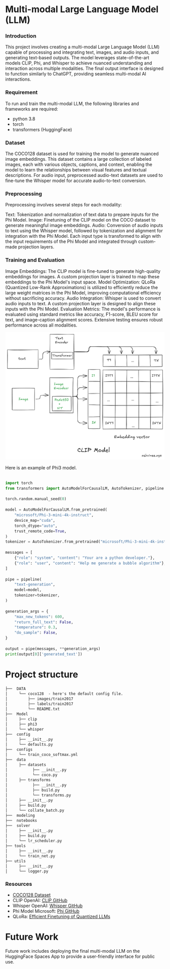 # Multi-modal Large Language Model (LLM)

### Introduction
This project involves creating a multi-modal Large Language Model (LLM) capable of processing and integrating text, images, and audio inputs, and generating text-based outputs. The model leverages state-of-the-art models CLIP, Phi, and Whisper to achieve nuanced understanding and interaction across multiple modalities. The final output interface is designed to function similarly to ChatGPT, providing seamless multi-modal AI interactions.

### Requirement
To run and train the multi-modal LLM, the following libraries and frameworks are required:

   * python 3.8
   * torch
   * transformers (HuggingFace)

### Dataset
The COCO128 dataset is used for training the model to generate nuanced image embeddings. This dataset contains a large collection of labeled images, each with various objects, captions, and context, enabling the model to learn the relationships between visual features and textual descriptions. For audio input, preprocessed audio-text datasets are used to fine-tune the Whisper model for accurate audio-to-text conversion.

### Preprocessing
Preprocessing involves several steps for each modality:

Text: Tokenization and normalization of text data to prepare inputs for the Phi Model.
Image: Finetuning of the CLIP model on the COCO dataset to generate meaningful image embeddings.
Audio: Conversion of audio inputs to text using the Whisper model, followed by tokenization and alignment for integration with the Phi Model.
Each input type is transformed to align with the input requirements of the Phi Model and integrated through custom-made projection layers.

### Training and Evaluation
Image Embeddings: The CLIP model is fine-tuned to generate high-quality embeddings for images. A custom projection layer is trained to map these embeddings to the Phi Model's input space.
Model Optimization: QLoRa (Quantized Low-Rank Approximations) is utilized to efficiently reduce the large weight matrices in the Phi Model, improving computational efficiency without sacrificing accuracy.
Audio Integration: Whisper is used to convert audio inputs to text. A custom projection layer is designed to align these inputs with the Phi Model.
Evaluation Metrics: The model's performance is evaluated using standard metrics like accuracy, F1-score, BLEU score for text, and image-caption alignment scores. Extensive testing ensures robust performance across all modalities.

<img src="https://github.com/Sparten-Ashvinee/PicTalkie/blob/master/DATA/coco128/clip1.png">

Here is an example of Phi3 model.
```python

import torch
from transformers import AutoModelForCausalLM, AutoTokenizer, pipeline

torch.random.manual_seed(0)

model = AutoModelForCausalLM.from_pretrained(
    "microsoft/Phi-3-mini-4k-instruct", 
    device_map="cuda", 
    torch_dtype="auto", 
    trust_remote_code=True, 
)
tokenizer = AutoTokenizer.from_pretrained("microsoft/Phi-3-mini-4k-instruct")

messages = [
    {"role": "system", "content": "Your are a python developer."},
    {"role": "user", "content": "Help me generate a bubble algorithm"},
]

pipe = pipeline(
    "text-generation",
    model=model,
    tokenizer=tokenizer,
)

generation_args = {
    "max_new_tokens": 600,
    "return_full_text": False,
    "temperature": 0.3,
    "do_sample": False,
}

output = pipe(messages, **generation_args)
print(output[0]['generated_text'])
```


# Project structure
```
├──  DATA
│     └── coco128  - here's the default config file.
│         ├── images/train2017
│         ├── labels/train2017
│         └── README.txt
├──  Model
│     ├── clip
│     ├── phi3
│     └── whisper
├──  config
│     ├── __init__.py
│     └── defaults.py
├──  configs
│     └── train_coco_softmax.yml
├──  data
│     ├── datasets
│           ├── __init__.py
│           └── coco.py
│     ├── transforms
│           ├── __init__.py
│           ├── build.py
│           └── transforms.py
│     ├── __init__.py
│     ├── build.py
│     └── collate_batch.py
├──  modeling
├──  notebooks
├──  solver
│     ├── __init__.py
│     ├── build.py
│     └── lr_scheduler.py
├── tools
│     ├── __init__.py
│     └── train_net.py
├── utils
│     ├── __init__.py
│     └── logger.py
```

### Resources
   * [COCO128 Dataset](https://github.com/ultralytics/yolov5/blob/master/data/coco128.yaml)
   * CLIP OpenAI: [CLIP GitHub](https://github.com/openai/CLIP)
   * Whisper OpenAI: [Whisper GitHub](https://github.com/openai/whisper)
   * Phi Model Microsoft: [Phi GitHub](https://github.com/microsoft/Phi-3CookBook) 
   * QLoRa: [Efficient Finetuning of Quantized LLMs](https://arxiv.org/abs/2305.14314)


# Future Work
Future work includes deploying the final multi-modal LLM on the HuggingFace Spaces App to provide a user-friendly interface for public use.



